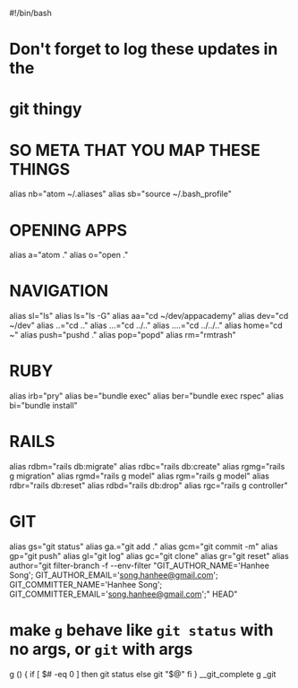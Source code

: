 #!/bin/bash

# Don't forget to log these updates in the
# git thingy

# SO META THAT YOU MAP THESE THINGS
alias nb="atom ~/.aliases"
alias sb="source ~/.bash_profile"

# OPENING APPS
alias a="atom ."
alias o="open ."

# NAVIGATION
alias sl="ls"
alias ls="ls -G"
alias aa="cd ~/dev/appacademy"
alias dev="cd ~/dev"
alias ..="cd .."
alias ...="cd ../.."
alias ....="cd ../../.."
alias home="cd ~"
alias push="pushd ."
alias pop="popd"
alias rm="rmtrash"

# RUBY
alias irb="pry"
alias be="bundle exec"
alias ber="bundle exec rspec"
alias bi="bundle install"

# RAILS
alias rdbm="rails db:migrate"
alias rdbc="rails db:create"
alias rgmg="rails g migration"
alias rgmd="rails g model"
alias rgm="rails g model"
alias rdbr="rails db:reset"
alias rdbd="rails db:drop"
alias rgc="rails g controller"

# GIT
alias gs="git status"
alias ga.="git add ."
alias gcm="git commit -m"
alias gp="git push"
alias gl="git log"
alias gc="git clone"
alias gr="git reset"
alias author="git filter-branch -f --env-filter "GIT_AUTHOR_NAME='Hanhee Song'; GIT_AUTHOR_EMAIL='song.hanhee@gmail.com'; GIT_COMMITTER_NAME='Hanhee Song'; GIT_COMMITTER_EMAIL='song.hanhee@gmail.com';" HEAD"

# make `g` behave like `git status` with no args, or `git` with args
g () {
  if [ $# -eq 0 ]
  then
    git status
  else
    git "$@"
  fi
}
__git_complete g _git
